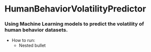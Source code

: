 # HumanBehaviorVolatilityPredictor
### Using Machine Learning models to predict the volatility of human behavior datasets.

* How to run:
  * Nested bullet


